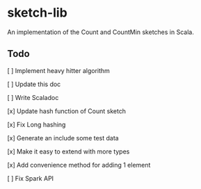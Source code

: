 # sketch-lib
An implementation of the Count and CountMin sketches in Scala.

## Todo
[ ] Implement heavy hitter algorithm

[ ] Update this doc

[ ] Write Scaladoc

[x] Update hash function of Count sketch

[x] Fix Long hashing

[x] Generate an include some test data

[x] Make it easy to extend with more types

[x] Add convenience method for adding 1 element

[ ] Fix Spark API